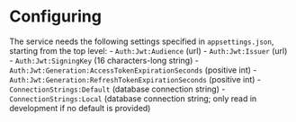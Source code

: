 # Configuring

The service needs the following settings specified in `appsettings.json`, starting from the top level:
    - `Auth:Jwt:Audience` (url)
    - `Auth:Jwt:Issuer` (url)
    - `Auth:Jwt:SigningKey` (16 characters-long string)
    - `Auth:Jwt:Generation:AccessTokenExpirationSeconds` (positive int)
    - `Auth:Jwt:Generation:RefreshTokenExpirationSeconds` (positive int)
    - `ConnectionStrings:Default` (database connection string)
    - `ConnectionStrings:Local` (database connection string; only read in development if no default is provided)